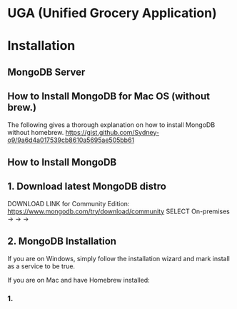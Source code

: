 # UGA (Unified Grocery Application)

# Installation
## MongoDB Server

## How to Install MongoDB for Mac OS (without brew.)
The following gives a thorough explanation on how to install MongoDB without homebrew.
https://gist.github.com/Sydney-o9/9a6d4a017539cb8610a5695ae505bb61

## How to Install MongoDB

## 1. Download latest MongoDB distro
DOWNLOAD LINK for Community Edition: https://www.mongodb.com/try/download/community
SELECT On-premises -> <Newest Version> -> <Your OS> -> <Your Prefered Arhiving format>

## 2. MongoDB Installation
If you are on Windows, simply follow the installation wizard and mark install as a service to be true.

If you are on Mac and have Homebrew installed:
### 1.
